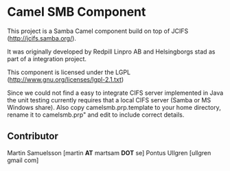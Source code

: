 Camel SMB Component
===================
This project is a Samba Camel component build on top of JCIFS (http://jcifs.samba.org/).

It was originally developed by Redpill Linpro AB and Helsingborgs stad as part of a integration project.

This component is licensed under the LGPL (http://www.gnu.org/licenses/lgpl-2.1.txt)

Since we could not find a easy to integrate CIFS server implemented in Java the unit testing 
currently requires that a local CIFS server (Samba or MS Windows share).
Also copy camelsmb.prp.template to your home directory, rename it to camelsmb.prp" and edit 
to include correct details.

Contributor
-----------
Martin Samuelsson [martin __AT__ martsam __DOT__ se]
Pontus Ullgren [ullgren gmail com]

